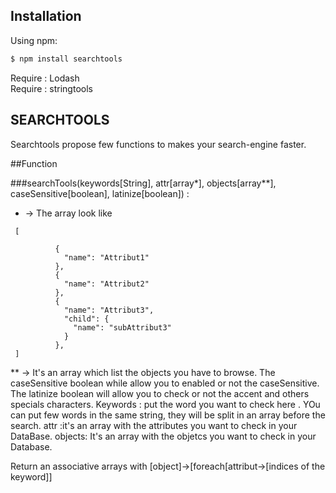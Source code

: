 ## Installation

Using npm:  

```bash
$ npm install searchtools  
```

Require : Lodash  
Require : stringtools  

## SEARCHTOOLS
Searchtools propose few functions to makes your search-engine faster.  

##Function

###searchTools(keywords[String], attr[array*], objects[array**], caseSensitive[boolean], latinize[boolean]) : 
* -> The array look like
```
 [

          {
            "name": "Attribut1"
          },
          {
            "name": "Attribut2"
          },
          {
            "name": "Attribut3",
            "child": {
              "name": "subAttribut3"
            }
          },
 ]
```

** -> It's an array which list the objects you have to browse.
The caseSensitive boolean while allow you to enabled or not the caseSensitive.
The latinize boolean will allow you to check or not the accent and others specials characters.
Keywords : put the word you want to check here . YOu can put few words in the same string, they will be split in an array before the search.
attr :it's an array with the attributes you want to check in your DataBase.
objects: It's an array with the objetcs you want to check in your Database.

Return an associative arrays with [object]->[foreach[attribut->[indices of the keyword]]


  
  



